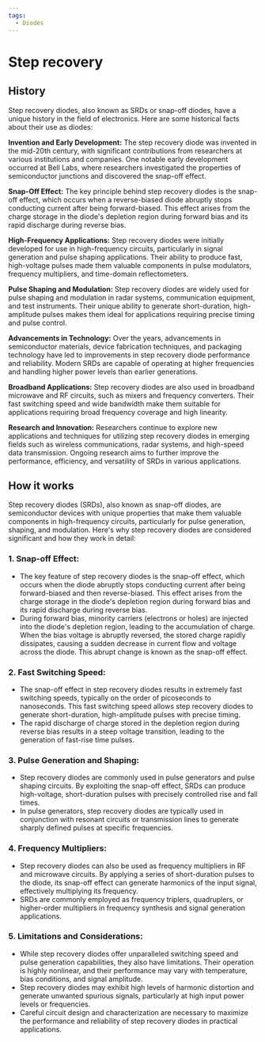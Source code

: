 ```yaml
---
tags:
  - Diodes
---
```


<head>
    <meta charset="UTF-8">
    <meta name="viewport" content="width=device-width, initial-scale=1.0">
    <meta name="description" content="Welcome to ac-electricity! Here you will learn more about electricity, the different components used to make an electrical circuit as well as their features and use cases.">
    <meta name="keywords" content="alexis carbillet, carbillet, electricity, capacitors, conductors, diodes, electronic, energy source, hardware, home appliances, inductors, insulators, resistors, semi-conductors">
    <meta name="author" content="Alexis Carbillet ">
</head>

# Step recovery

## History

Step recovery diodes, also known as SRDs or snap-off diodes, have a unique history in the field of electronics. Here are some historical facts about their use as diodes:

**Invention and Early Development:** The step recovery diode was invented in the mid-20th century, with significant contributions from researchers at various institutions and companies. One notable early development occurred at Bell Labs, where researchers investigated the properties of semiconductor junctions and discovered the snap-off effect.

**Snap-Off Effect:** The key principle behind step recovery diodes is the snap-off effect, which occurs when a reverse-biased diode abruptly stops conducting current after being forward-biased. This effect arises from the charge storage in the diode's depletion region during forward bias and its rapid discharge during reverse bias.

**High-Frequency Applications:** Step recovery diodes were initially developed for use in high-frequency circuits, particularly in signal generation and pulse shaping applications. Their ability to produce fast, high-voltage pulses made them valuable components in pulse modulators, frequency multipliers, and time-domain reflectometers.

**Pulse Shaping and Modulation:** Step recovery diodes are widely used for pulse shaping and modulation in radar systems, communication equipment, and test instruments. Their unique ability to generate short-duration, high-amplitude pulses makes them ideal for applications requiring precise timing and pulse control.

**Advancements in Technology:** Over the years, advancements in semiconductor materials, device fabrication techniques, and packaging technology have led to improvements in step recovery diode performance and reliability. Modern SRDs are capable of operating at higher frequencies and handling higher power levels than earlier generations.

**Broadband Applications:** Step recovery diodes are also used in broadband microwave and RF circuits, such as mixers and frequency converters. Their fast switching speed and wide bandwidth make them suitable for applications requiring broad frequency coverage and high linearity.

**Research and Innovation:** Researchers continue to explore new applications and techniques for utilizing step recovery diodes in emerging fields such as wireless communications, radar systems, and high-speed data transmission. Ongoing research aims to further improve the performance, efficiency, and versatility of SRDs in various applications.

## How it works

Step recovery diodes (SRDs), also known as snap-off diodes, are semiconductor devices with unique properties that make them valuable components in high-frequency circuits, particularly for pulse generation, shaping, and modulation. Here's why step recovery diodes are considered significant and how they work in detail:

### 1. Snap-off Effect:
   - The key feature of step recovery diodes is the snap-off effect, which occurs when the diode abruptly stops conducting current after being forward-biased and then reverse-biased. This effect arises from the charge storage in the diode's depletion region during forward bias and its rapid discharge during reverse bias.
   - During forward bias, minority carriers (electrons or holes) are injected into the diode's depletion region, leading to the accumulation of charge. When the bias voltage is abruptly reversed, the stored charge rapidly dissipates, causing a sudden decrease in current flow and voltage across the diode. This abrupt change is known as the snap-off effect.

### 2. Fast Switching Speed:
   - The snap-off effect in step recovery diodes results in extremely fast switching speeds, typically on the order of picoseconds to nanoseconds. This fast switching speed allows step recovery diodes to generate short-duration, high-amplitude pulses with precise timing.
   - The rapid discharge of charge stored in the depletion region during reverse bias results in a steep voltage transition, leading to the generation of fast-rise time pulses.

### 3. Pulse Generation and Shaping:
   - Step recovery diodes are commonly used in pulse generators and pulse shaping circuits. By exploiting the snap-off effect, SRDs can produce high-voltage, short-duration pulses with precisely controlled rise and fall times.
   - In pulse generators, step recovery diodes are typically used in conjunction with resonant circuits or transmission lines to generate sharply defined pulses at specific frequencies.

### 4. Frequency Multipliers:
   - Step recovery diodes can also be used as frequency multipliers in RF and microwave circuits. By applying a series of short-duration pulses to the diode, its snap-off effect can generate harmonics of the input signal, effectively multiplying its frequency.
   - SRDs are commonly employed as frequency triplers, quadruplers, or higher-order multipliers in frequency synthesis and signal generation applications.

### 5. Limitations and Considerations:
   - While step recovery diodes offer unparalleled switching speed and pulse generation capabilities, they also have limitations. Their operation is highly nonlinear, and their performance may vary with temperature, bias conditions, and signal amplitude.
   - Step recovery diodes may exhibit high levels of harmonic distortion and generate unwanted spurious signals, particularly at high input power levels or frequencies.
   - Careful circuit design and characterization are necessary to maximize the performance and reliability of step recovery diodes in practical applications.
